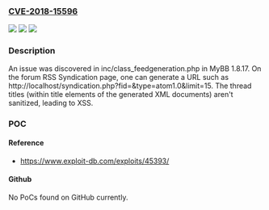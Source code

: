 ### [CVE-2018-15596](https://cve.mitre.org/cgi-bin/cvename.cgi?name=CVE-2018-15596)
![](https://img.shields.io/static/v1?label=Product&message=n%2Fa&color=blue)
![](https://img.shields.io/static/v1?label=Version&message=n%2Fa&color=blue)
![](https://img.shields.io/static/v1?label=Vulnerability&message=n%2Fa&color=brighgreen)

### Description

An issue was discovered in inc/class_feedgeneration.php in MyBB 1.8.17. On the forum RSS Syndication page, one can generate a URL such as http://localhost/syndication.php?fid=&type=atom1.0&limit=15. The thread titles (within title elements of the generated XML documents) aren't sanitized, leading to XSS.

### POC

#### Reference
- https://www.exploit-db.com/exploits/45393/

#### Github
No PoCs found on GitHub currently.

